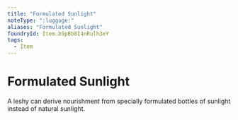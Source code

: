 ```yaml
---
title: "Formulated Sunlight"
noteType: ":luggage:"
aliases: "Formulated Sunlight"
foundryId: Item.b9pBb8I4nRulh3eY
tags:
  - Item
---
```


# Formulated Sunlight

A leshy can derive nourishment from specially formulated bottles of sunlight instead of natural sunlight.
